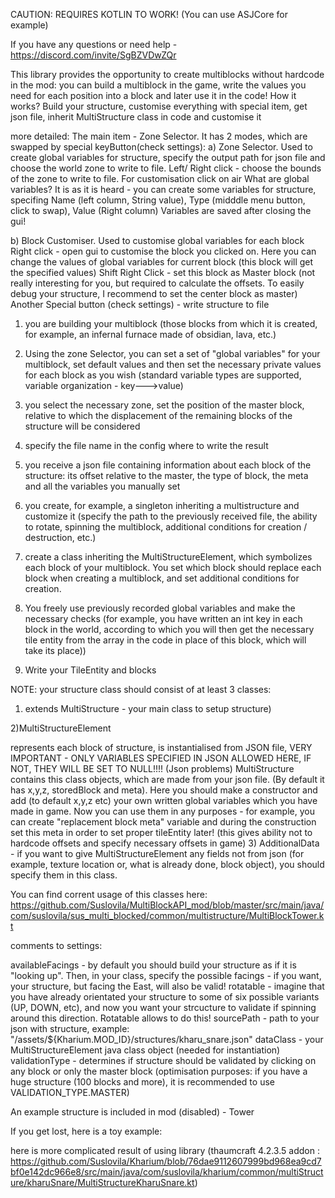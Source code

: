 CAUTION: REQUIRES KOTLIN TO WORK! (You can use ASJCore for example)

If you have any questions or need help - https://discord.com/invite/SgBZVDwZQr

 

This library provides the opportunity to create multiblocks without hardcode in the mod: you can build a multiblock in the game, write the values you need for each position into a block and later use it in the code!
How it works? Build your structure, customise everything with special item, get json file, inherit MultiStructure class in code and customise it

more detailed:
The main item - Zone Selector. It has 2 modes, which are swapped by special keyButton(check settings):
a) Zone Selector. Used to create global variables for structure, specify the output path for json file and choose the world zone to write to file.
Left/ Right click - choose the bounds of the zone to write to file. For customisation click on air
What are global variables? It is as it is heard - you can create some variables for structure, specifing Name (left column, String value), Type (midddle menu button, click to swap), Value (Right column)
Variables are saved after closing the gui!

b) Block Customiser. Used to customise global variables for each block
Right click - open gui to customise the block you clicked on. Here you can change the values of global variables for current block (this block will get the specified values)
Shift Right Click - set this block as Master block (not really interesting for you, but required to calculate the offsets. To easily debug your structure, I recommend to set the center block as master)
Another Special button (check settings) - write structure to file
1) you are building your multiblock (those blocks from which it is created, for example, an infernal furnace made of obsidian, lava, etc.)
2) Using the zone Selector, you can set a set of "global variables" for your multiblock, set default values and then set the necessary private values for each block as you wish (standard variable types are supported, variable organization - key--->value)
3) you select the necessary zone, set the position of the master block, relative to which the displacement of the remaining blocks of the structure will be considered
4) specify the file name in the config where to write the result
5) you receive a json file containing information about each block of the structure: its offset relative to the master, the type of block, the meta and all the variables you manually set
6) you create, for example, a singleton inheriting a multistructure and customize it (specify the path to the previously received file, the ability to rotate, spinning the multiblock, additional conditions for creation / destruction, etc.)
7) create a class inheriting the MultiStructureElement, which symbolizes each block of your multiblock. You set which block should replace each block when creating a multiblock, and set additional conditions for creation.

9) You freely use previously recorded global variables and make the necessary checks (for example, you have written an int key in each block in the world, according to which you will then get the necessary tile entity from the array in the code in place of this block, which will take its place))

10) Write your TileEntity and blocks

 

NOTE: your structure class should consist of at least 3 classes:

1) extends MultiStructure - your main class to setup structure)

2)MultiStructureElement

represents each block of structure, is instantialised from JSON file, VERY IMPORTANT - ONLY VARIABLES SPECIFIED IN JSON ALLOWED HERE, IF NOT, THEY WILL BE SET TO NULL!!!! (Json problems)
MultiStructure contains this class objects, which are made from your json file. (By default it has x,y,z, storedBlock and meta). Here you should make a constructor and add (to default x,y,z etc) your own written global variables which you have made in game. Now you can use them in any purposes - for example, you can create "replacement block meta" variable and during the construction set this meta in order to set proper tileEntity later! (this gives ability not to hardcode offsets and specify necessary offsets in game)
3) AdditionalData - if you want to give MultiStructureElement any fields not from json (for example, texture location or, what is already done, block object), you should specify them in this class.

You can find corrent usage of this classes here: https://github.com/Suslovila/MultiBlockAPI_mod/blob/master/src/main/java/com/suslovila/sus_multi_blocked/common/multistructure/MultiBlockTower.kt

comments to settings:

availableFacings - by default you should build your structure as if it is "looking up". Then, in your class, specify the possible facings - if you want, your structure, but facing the East, will also be valid!
rotatable - imagine that you have already orientated your structure to some of six possible variants (UP, DOWN, etc), and now you want your strcucture to validate if spinning around this direction. Rotatable allows to do this!
sourcePath - path to your json with structure, example: "/assets/${Kharium.MOD_ID}/structures/kharu_snare.json"
dataClass - your MultiStructureElement java class object (needed for instantiation)
validationType - determines if structure should be validated by clicking on any block or only the master block (optimisation purposes: if you have a huge structure (100 blocks and more), it is recommended to use VALIDATION_TYPE.MASTER)
 
 
An example structure is included in mod (disabled) - Tower


 

If you get lost, here is a toy example:

 

 

here is more complicated result of using library (thaumcraft 4.2.3.5 addon : https://github.com/Suslovila/Kharium/blob/76dae9112607999bd968ea9cd7bf0e142dc966e8/src/main/java/com/suslovila/kharium/common/multiStructure/kharuSnare/MultiStructureKharuSnare.kt)

